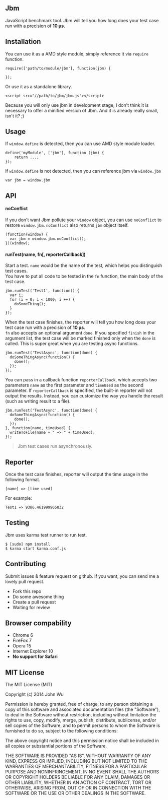 ## Jbm 
JavaScript benchmark tool. Jbm will tell you how long does your test case run with a precision of **10 µs**.

## Installation
You can use it as a AMD style module, simply reference it via `require` function.

```
require(['path/to/module/jbm'], function(jbm) {

});
```

Or use it as a standalone library.

```
<script src="//path/to/jbm/jbm.js"></script>
```

Because you will only use jbm in development stage, I don't think it is necessary to offer a minified version of Jbm. And it is already really small, isn't it? ;)

## Usage
If `window.define` is detected, then you can use AMD style module loader.

```
define('myModule', ['jbm'], function (jbm) {
    return ...;
});
```

If `window.define` is not detected, then you can reference jbm via `window.jbm`

```
var jbm = window.jbm
```

## API
#### noConflict
If you don't want Jbm pollute your `window` object, you can use `noConflict` to restore `window.jbm`. `noConflict` also returns `jbm` object itself.

```
(function(window) {
  var jbm = window.jbm.noConflict();
})(window);
```

#### runTest(name, fn[, reporterCallback])
Start a test. `name` would be the name of the test, which helps you distinguish test cases.  
You have to put all code to be tested in the `fn` function, the main body of the test case. 

```
jbm.runTest('Test1', function() {
  var i;
  for (i = 0; i < 1000; i ++) {
    doSomeThing();
  }
});
```

When the test case finishes, the reporter will tell you how long does your test case run with a precision of **10 µs**.  
`fn` also accepts an optional argument `done`. If you specified `finish` in the argument list, the test case will be marked finished only when the `done` is called. This is super great when you are testing async functions.

```
jbm.runTest('TestAsync', function(done) {
  doSomeThingAsync(function() {
    done();
  });
});
```

You can pass in a callback function `reporterCallback`, which accepts two parameters `name` as the first parameter and `timeUsed` as the second parameter. If `reporterCallback` is specified, the built-in reporter will not output the results. Instead, you can customize the way you handle the result (such as writing result to a file).  

```
jbm.runTest('TestAsync', function(done) {
  doSomeThingAsync(function() {
    done();
  });
}, function(name, timeUsed) {
  writeToFile(name + " => " + timeUsed);
});
```

> Jbm test cases run asynchronously.

## Reporter
Once the test case finishes, reporter will output the time usage in the following format.

```
[name] => [time used]
```

For example:

```
Test1 => 9386.461999965832
```

## Testing

Jbm uses karma test runner to run test.

```
$ [sudo] npm install
$ karma start karma.conf.js
```

## Contributing

Submit issues & feature request on github. If you want, you can send me a lovely pull request.

- Fork this repo
- Do some awesome thing
- Create a pull request
- Waiting for review

## Browser compability

- Chrome 6
- FireFox 7
- Opera 15
- Internet Explorer 10
- __No support for Safari__

## MIT License
The MIT License (MIT)

Copyright (c) 2014 John Wu

Permission is hereby granted, free of charge, to any person obtaining a copy
of this software and associated documentation files (the "Software"), to deal
in the Software without restriction, including without limitation the rights
to use, copy, modify, merge, publish, distribute, sublicense, and/or sell
copies of the Software, and to permit persons to whom the Software is
furnished to do so, subject to the following conditions:

The above copyright notice and this permission notice shall be included in
all copies or substantial portions of the Software.

THE SOFTWARE IS PROVIDED "AS IS", WITHOUT WARRANTY OF ANY KIND, EXPRESS OR
IMPLIED, INCLUDING BUT NOT LIMITED TO THE WARRANTIES OF MERCHANTABILITY,
FITNESS FOR A PARTICULAR PURPOSE AND NONINFRINGEMENT. IN NO EVENT SHALL THE
AUTHORS OR COPYRIGHT HOLDERS BE LIABLE FOR ANY CLAIM, DAMAGES OR OTHER
LIABILITY, WHETHER IN AN ACTION OF CONTRACT, TORT OR OTHERWISE, ARISING FROM,
OUT OF OR IN CONNECTION WITH THE SOFTWARE OR THE USE OR OTHER DEALINGS IN
THE SOFTWARE.
